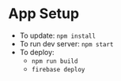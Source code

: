 # App Setup

- To update: `npm install`
- To run dev server: `npm start`
- To deploy: 
  - `npm run build`
  - `firebase deploy`
